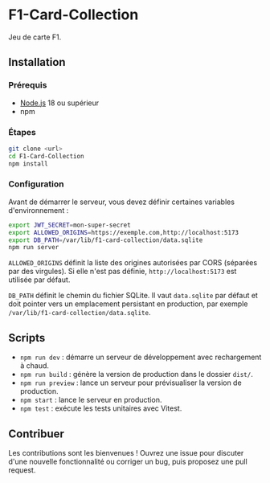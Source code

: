 # F1-Card-Collection

Jeu de carte F1.

## Installation

### Prérequis
- [Node.js](https://nodejs.org/) 18 ou supérieur
- npm

### Étapes
```bash
git clone <url>
cd F1-Card-Collection
npm install
```

### Configuration

Avant de démarrer le serveur, vous devez définir certaines variables d'environnement :

```bash
export JWT_SECRET=mon-super-secret
export ALLOWED_ORIGINS=https://exemple.com,http://localhost:5173
export DB_PATH=/var/lib/f1-card-collection/data.sqlite
npm run server
```

`ALLOWED_ORIGINS` définit la liste des origines autorisées par CORS (séparées par des virgules).
Si elle n'est pas définie, `http://localhost:5173` est utilisée par défaut.

`DB_PATH` définit le chemin du fichier SQLite. Il vaut `data.sqlite` par défaut et doit pointer vers un emplacement persistant en production, par exemple `/var/lib/f1-card-collection/data.sqlite`.

## Scripts

- `npm run dev` : démarre un serveur de développement avec rechargement à chaud.
- `npm run build` : génère la version de production dans le dossier `dist/`.
- `npm run preview` : lance un serveur pour prévisualiser la version de production.
- `npm start` : lance le serveur en production.
- `npm test` : exécute les tests unitaires avec Vitest.

## Contribuer

Les contributions sont les bienvenues ! Ouvrez une issue pour discuter d'une nouvelle fonctionnalité ou corriger un bug, puis proposez une pull request.
